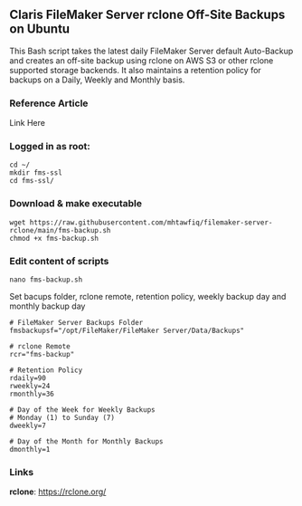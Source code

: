 ## Claris FileMaker Server rclone Off-Site Backups on Ubuntu
This Bash script takes the latest daily FileMaker Server default Auto-Backup and creates an off-site backup using rclone on AWS S3 or other rclone supported storage backends.
It also maintains a retention policy for backups on a Daily, Weekly and Monthly basis.

### Reference Article
Link Here

### Logged in as root:
```
cd ~/
mkdir fms-ssl
cd fms-ssl/
```
### Download & make executable
```
wget https://raw.githubusercontent.com/mhtawfiq/filemaker-server-rclone/main/fms-backup.sh
chmod +x fms-backup.sh
``` 
### Edit content of scripts
```
nano fms-backup.sh
```
Set bacups folder, rclone remote, retention policy, weekly backup day and monthly backup day
```
# FileMaker Server Backups Folder
fmsbackupsf="/opt/FileMaker/FileMaker Server/Data/Backups"

# rclone Remote
rcr="fms-backup"

# Retention Policy
rdaily=90
rweekly=24
rmonthly=36

# Day of the Week for Weekly Backups
# Monday (1) to Sunday (7)
dweekly=7

# Day of the Month for Monthly Backups
dmonthly=1
```


### Links
**rclone**: https://rclone.org/
